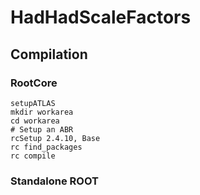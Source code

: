 # HadHadScaleFactors
## Compilation
### RootCore
```
setupATLAS
mkdir workarea
cd workarea
# Setup an ABR
rcSetup 2.4.10, Base 
rc find_packages
rc compile
```

### Standalone ROOT
